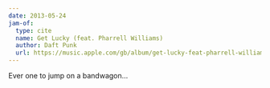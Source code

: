 ```yaml
---
date: 2013-05-24
jam-of:
  type: cite
  name: Get Lucky (feat. Pharrell Williams)
  author: Daft Punk
  url: https://music.apple.com/gb/album/get-lucky-feat-pharrell-williams-radio-edit/636967993?i=636968288
---
```


Ever one to jump on a bandwagon…
